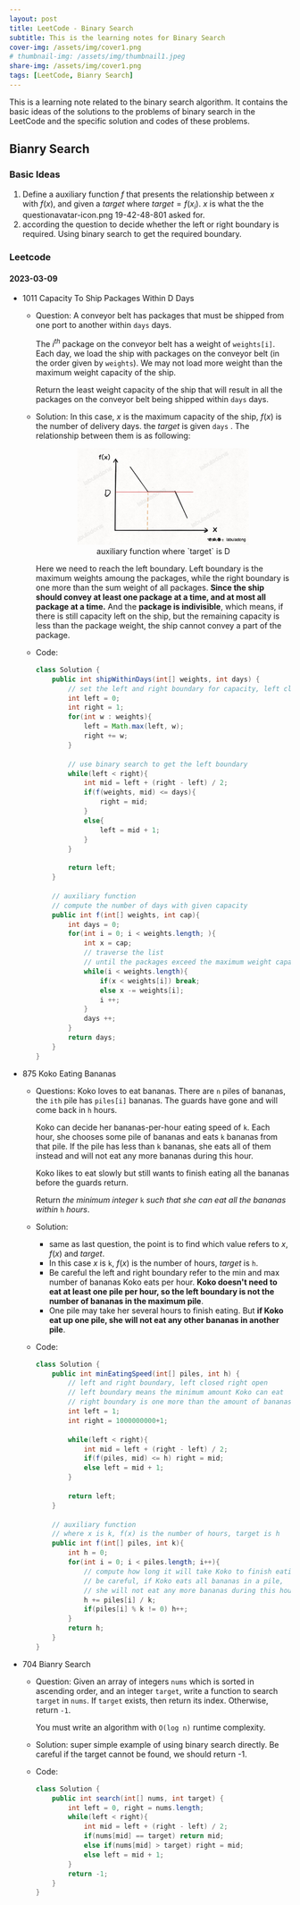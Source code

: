 ```yaml
---
layout: post
title: LeetCode - Binary Search
subtitle: This is the learning notes for Binary Search 
cover-img: /assets/img/cover1.png
# thumbnail-img: /assets/img/thumbnail1.jpeg
share-img: /assets/img/cover1.png
tags: [LeetCode, Bianry Search]
---
```


This is a learning note related to the binary search algorithm. It contains the basic ideas of the solutions to the problems of binary search in the LeetCode and the specific solution and codes of these problems.

## Bianry Search

### Basic Ideas

1. Define a auxiliary function $f$ that presents the relationship between $x$ with $f(x)$, and given a $target$ where $target = f(x_i)$. $x$ is what the the questionavatar-icon.png 19-42-48-801 asked for.
2. according the question to decide whether the left or right boundary is required. Using binary search to get the required boundary.

### Leetcode

#### 2023-03-09

* 1011 Capacity To Ship Packages Within D Days

  * Question: A conveyor belt has packages that must be shipped from one port to another within `days` days.

    The $i^{th}$ package on the conveyor belt has a weight of `weights[i]`. Each day, we load the ship with packages on the conveyor belt (in the order given by `weights`). We may not load more weight than the maximum weight capacity of the ship.

    Return the least weight capacity of the ship that will result in all the packages on the conveyor belt being shipped within `days` days.

  * Solution: In this case, $x$ is the maximum capacity of the ship, $f(x)$ is the number of delivery days. the $target$ is given `days` . The relationship between them is as following:

    <div align = center><img src="/assets/img/bs_f(x).png" style="zoom:30%;" /></div><center> auxiliary function where `target` is D</center>

    Here we need to reach the left boundary. Left boundary is the maximum weights amoung the packages, while the right boundary is one more than the sum weight of all packages. **Since the ship should convey at least one package at a time, and at most all package at a time.** And the **package is indivisible**, which means, if there is still capacity left on the ship, but the remaining capacity is less than the package weight, the ship cannot convey a part of the package.

  * Code:

    ```java
    class Solution {
        public int shipWithinDays(int[] weights, int days) {
            // set the left and right boundary for capacity, left closed right open
            int left = 0;
            int right = 1;
            for(int w : weights){
                left = Math.max(left, w);
                right += w;
            }
            
            // use binary search to get the left boundary
            while(left < right){
                int mid = left + (right - left) / 2;
                if(f(weights, mid) <= days){
                    right = mid;
                }
                else{
                    left = mid + 1;
                }
            }
    
            return left;
        }
    
        // auxiliary function
        // compute the number of days with given capacity
        public int f(int[] weights, int cap){
            int days = 0;
            for(int i = 0; i < weights.length; ){
                int x = cap;
                // traverse the list 
              	// until the packages exceed the maximum weight capacity of the ship
                while(i < weights.length){
                    if(x < weights[i]) break;
                    else x -= weights[i];
                    i ++;
                }
                days ++;
            }
            return days;
        }
    }

* 875 Koko Eating Bananas

  * Questions: Koko loves to eat bananas. There are `n` piles of bananas, the `ith` pile has `piles[i]` bananas. The guards have gone and will come back in `h` hours.

    Koko can decide her bananas-per-hour eating speed of `k`. Each hour, she chooses some pile of bananas and eats `k` bananas from that pile. If the pile has less than `k` bananas, she eats all of them instead and will not eat any more bananas during this hour.

    Koko likes to eat slowly but still wants to finish eating all the bananas before the guards return.

    Return *the minimum integer* `k` *such that she can eat all the bananas within* `h` *hours*.

  * Solution: 

    * same as last question, the point is to find which value refers to $x$, $f(x)$ and $target$. 
    * In this case $x$ is `k`, $f(x)$ is the number of hours, $target$ is `h`. 
    * Be careful the left and right boundary refer to the min and max number of bananas Koko eats per hour. **Koko doesn't need to eat at least one pile per hour, so the left boundary is not the number of bananas in the maximum pile**. 
    * One pile may take her several hours to finish eating. But **if Koko eat up one pile, she will not eat any other bananas in another pile**.

  * Code:

    ```java
    class Solution {
        public int minEatingSpeed(int[] piles, int h) {
            // left and right boundary, left closed right open
            // left boundary means the minimum amount Koko can eat
            // right boundary is one more than the amount of bananas that may in a pile
            int left = 1;
            int right = 1000000000+1;
    
            while(left < right){
                int mid = left + (right - left) / 2;
                if(f(piles, mid) <= h) right = mid;
                else left = mid + 1;
            }
    
            return left;
        }
    
        // auxiliary function
        // where x is k, f(x) is the number of hours, target is h
        public int f(int[] piles, int k){
            int h = 0;
            for(int i = 0; i < piles.length; i++){
                // compute how long it will take Koko to finish eating thi pile
                // be careful, if Koko eats all bananas in a pile, 
                // she will not eat any more bananas during this hour
                h += piles[i] / k;
                if(piles[i] % k != 0) h++;
            }
            return h;
        }
    }
    ```

    

* 704 Bianry Search

  * Question: Given an array of integers `nums` which is sorted in ascending order, and an integer `target`, write a function to search `target` in `nums`. If `target` exists, then return its index. Otherwise, return `-1`.

    You must write an algorithm with `O(log n)` runtime complexity.

  * Solution: super simple example of using binary search directly. Be careful if the target cannot be found, we should return -1.

  * Code:

    ```java
    class Solution {
        public int search(int[] nums, int target) {
            int left = 0, right = nums.length;
            while(left < right){
                int mid = left + (right - left) / 2;
                if(nums[mid] == target) return mid;
                else if(nums[mid] > target) right = mid;
                else left = mid + 1;
            }
            return -1;
        }
    }
    ```

    